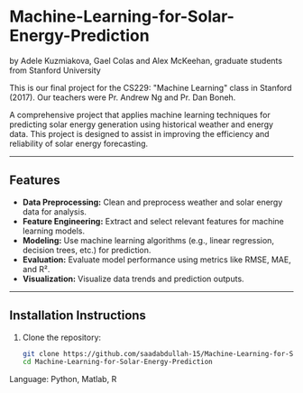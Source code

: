 # Machine-Learning-for-Solar-Energy-Prediction
by Adele Kuzmiakova, Gael Colas and Alex McKeehan, graduate students from Stanford University

This is our final project for the CS229: "Machine Learning" class in Stanford (2017). Our teachers were Pr. Andrew Ng and Pr. Dan Boneh.

A comprehensive project that applies machine learning techniques for predicting solar energy generation using historical weather and energy data. This project is designed to assist in improving the efficiency and reliability of solar energy forecasting.

---

## Features

- **Data Preprocessing:** Clean and preprocess weather and solar energy data for analysis.
- **Feature Engineering:** Extract and select relevant features for machine learning models.
- **Modeling:** Use machine learning algorithms (e.g., linear regression, decision trees, etc.) for prediction.
- **Evaluation:** Evaluate model performance using metrics like RMSE, MAE, and R².
- **Visualization:** Visualize data trends and prediction outputs.

---

## Installation Instructions

1. Clone the repository:
   ```bash
   git clone https://github.com/saadabdullah-15/Machine-Learning-for-Solar-Energy-Prediction.git
   cd Machine-Learning-for-Solar-Energy-Prediction


Language: Python, Matlab, R

Goal: predict the hourly power production of a photovoltaic power station from the measurements of a set of weather features. 

This project could be decomposed in 3 parts:
  - Data Pre-processing: we processed the raw weather data files (input) from the National Oceanographic and Atmospheric Administration and the power production data files (output) from Urbana-Champaign solar farm to get meaningful numeric values on an hourly basis ;
  - Feature Selection: we run correlation analysis between the weather features and the energy output to discard useless features, we also implemented Principal Component Analysis to reduce the dimension of our dataset ;
  - Machine Learning : we compared the performances of our ML algorithms. Implemented models include Weighted Linear Regression with and without dimension reduction, Boosting Regression Trees, and artificial Neural Networks with and without vanishing temporal gradient

Our final report and poster are available at the root.

